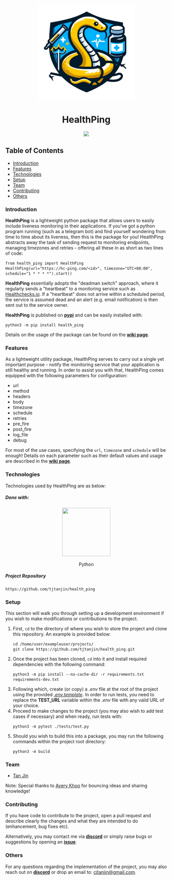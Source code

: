 <p align="center">
  <img width=300 src="https://raw.githubusercontent.com/tjtanjin/health_ping/master/assets/health_ping.png" />
  <h1 align="center">HealthPing</h1>
</p>

<p align="center">
  <img src="https://github.com/tjtanjin/health_ping/actions/workflows/build_and_test.yml/badge.svg" />
</p>

## Table of Contents
* [Introduction](#introduction)
* [Features](#features)
* [Technologies](#technologies)
* [Setup](#setup)
* [Team](#team)
* [Contributing](#contributing)
* [Others](#others)

### Introduction
**HealthPing** is a lightweight python package that allows users to easily include liveness monitoring in their applications. If you've got a python program running (such as a telegram bot) and find yourself wondering from time to time about its liveness, then this is the package for you! HealthPing abstracts away the task of sending request to monitoring endpoints, managing timezones and retries - offering all these in as short as two lines of code:
```
from health_ping import HealthPing
HealthPing(url="https://hc-ping.com/<id>", timezone="UTC+08:00", schedule="1 * * * *").start()
```
**HealthPing** essentially adopts the "deadman switch" approach, where it regularly sends a "heartbeat" to a monitoring service such as [Healthchecks.io](https://healthchecks.io/). If a "heartbeat" does not arrive within a scheduled period, the service is assumed dead and an alert (e.g. email notification) is then sent out to the service owner.

**HealthPing** is published on [**pypi**](https://pypi.org/project/health-ping/) and can be easily installed with:
```
python3 -m pip install health_ping
```
Details on the usage of the package can be found on the [**wiki page**](https://github.com/tjtanjin/health_ping/wiki).

### Features
As a lightweight utility package, HealthPing serves to carry out a single yet important purpose - notify the monitoring service that your application is still healthy and running. In order to assist you with that, HealthPing comes equipped with the following parameters for configuration:
- url
- method
- headers
- body
- timezone
- schedule
- retries
- pre_fire
- post_fire
- log_file
- debug

For most of the use cases, specifying the `url`, `timezone` and `schedule` will be enough! Details on each parameter such as their default values and usage are described in the [**wiki page**](https://github.com/tjtanjin/health_ping/wiki).

### Technologies
Technologies used by HealthPing are as below:
##### Done with:

<p align="center">
  <img height="150" width="150" src="https://logos-download.com/wp-content/uploads/2016/10/Python_logo_icon.png"/>
</p>
<p align="center">
Python
</p>

##### Project Repository
```
https://github.com/tjtanjin/health_ping
```

### Setup
This section will walk you through setting up a development environment if you wish to make modifications or contributions to the project.
1) First, `cd` to the directory of where you wish to store the project and clone this repository. An example is provided below:
    ```
    cd /home/user/exampleuser/projects/
    git clone https://github.com/tjtanjin/health_ping.git
    ```
2) Once the project has been cloned, `cd` into it and install required dependencies with the following command:
    ```
    python3 -m pip install --no-cache-dir -r requirements.txt requirements-dev.txt
    ```
3) Following which, create (or copy) a *.env* file at the root of the project using the provided [*.env.template*](https://github.com/tjtanjin/health_ping/blob/master/.env.template). In order to run tests, you need to replace the **TEST_URL** variable within the *.env* file with any valid URL of your choice.
4) Proceed to make changes to the project (you may also wish to add test cases if necessary) and when ready, run tests with:
    ```
    python3 -m pytest ./tests/test.py
    ```
5) Should you wish to build this into a package, you may run the following commands within the project root directory:
    ```
    python3 -m build
    ```

### Team
* [Tan Jin](https://github.com/tjtanjin)

Note: Special thanks to [Avery Khoo](https://github.com/averykhoo) for bouncing ideas and sharing knowledge!

### Contributing
If you have code to contribute to the project, open a pull request and describe clearly the changes and what they are intended to do (enhancement, bug fixes etc).

Alternatively, you may contact me via [**discord**](https://discord.gg/X8VSdZvBQY) or simply raise bugs or suggestions by opening an [**issue**](https://github.com/tjtanjin/health_ping/issues).

### Others
For any questions regarding the implementation of the project, you may also reach out on [**discord**](https://discord.gg/X8VSdZvBQY) or drop an email to: cjtanjin@gmail.com.

